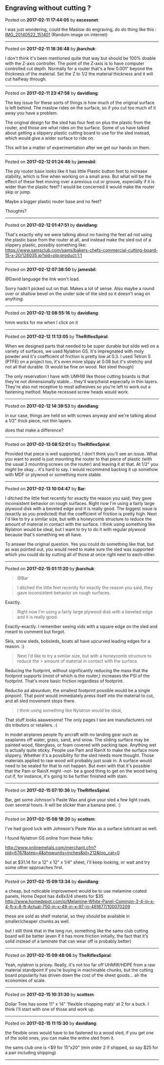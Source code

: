 ## Engraving without cutting ?
Posted on **2017-02-11 17:44:05** by **excessnet**:

I was just wondering, could the Maslow do engraving, do do thing like this : [IMG_20140522_151401](/images/L8/VL/L8VL_img_20140522_151401.jpg.jpg) (Random image on internet)

---

Posted on **2017-02-11 18:36:48** by **jbarchuk**:

I don't think it's been mentioned quite that way but should be 100% doable with the Z-axis controller. The point of the Z-axis is to have computer controlled cut depth. Normally for a router that's a few 0.001" beyond the thickness of the material. Set the Z to 1/2 the material thickness and it will cut halfway through.

---

Posted on **2017-02-11 23:47:58** by **davidlang**:

The key issue for these sorts of things is how much of the original surface is left behind. The maslow rides on the surface, so if you cut too much of it away you have a problem.



The original design for the sled has four feet on plus the plastic from the router, and those are what rides on the surface. Some of us have talked about getting a slippery plastic cutting board to use for the sled instead, which would give a wider surface to ride on.



This will be a matter of experimentation after we get our hands on them.

---

Posted on **2017-02-12 01:24:46** by **jamesbil**:

The ply router base looks like it has little Plastic button feet to increase stability, which is fine when working on a small area. But what will be the effect of these feet moving over a previous cut or groove, especially if it is wider than the plastic feet? I would be concerned it would make the router skip or jump.

Maybe a bigger plastic router base and no feet?

Thoughts?

---

Posted on **2017-02-12 01:47:51** by **davidlang**:

That's exactly why we were talking about no having the feet ad not using the plastic base from the router at all, and instead make the sled out of a slippery plastic, possibly something like: https://www.samsclub.com/sams/bakers-chefs-commercial-cutting-board-15-x-20/126035.ip?xid=plp:product:1:1

---

Posted on **2017-02-12 07:38:50** by **jamesbil**:

@David language the link won't load.

Sorry hadn't picked out on that. Makes a lot of sense. Also maybe a round over or shallow bevel on the under side of the sled so it doesn't snag on anything.

---

Posted on **2017-02-12 08:55:16** by **davidlang**:

hmm works for me when I click on it

---

Posted on **2017-02-12 11:13:05** by **TheRiflesSpiral**:

When we designed parts that needed to be super durable but slide well on a variety of surfaces, we used Nylatron GS. It's impregnated with moly powder and it's coefficient of friction is pretty low at 0.3. I used Tetron S (PTFE) on a project too, it's even more slippy at 0.08 but it's stretchy and not all that durable. (It would be fine on wood. Not steel though)



The only reservation I have with UMHW like those cutting boards is that they're not dimensionally stable... they'll warp/twist especially in thin layers. They're also not receptive to most adhesives so you're left to work out a fastening method. Maybe recessed screw heads would work.

---

Posted on **2017-02-12 14:39:53** by **davidlang**:

in our case, things are held on with screws anyway and we're talking about a 1/2" thick piece, not thin layers.



does that make a difference?

---

Posted on **2017-02-13 08:52:01** by **TheRiflesSpiral**:

Provided that piece is well supported, I don't think you'll see an issue. What you want to avoid is just mounting the router to that piece of plastic (with the usual 3 mounting screws on the router) and leaving it at that. At 1/2" you *might*  be okay... it's hard to say. I would recommend backing it up somehow with MDF or plywood or something more stable.

---

Posted on **2017-02-13 10:04:47** by **Bar**:

I ditched the little feet recently for exactly the reason you said, they gave inconsistent behavior on rough surfaces. Right now I'm using a fairly large plywood disk with a beveled edge and it is really good. The biggest issue is (exactly as you predicted) that the coefficient of friction is pretty high. Next I'd like to try a similar size, but with a honeycomb structure to reduce the amount of material in contact with the surface. I think using something like Nylatron would be ideal, but I want to try to do it with regular plywood because that's something we all have.



To answer the original question. Yes you could do something like that, but as was pointed out, you would need to make sure the sled was supported which you could do by cutting all of those at once right next to each-other.

---

Posted on **2017-02-15 01:11:20** by **jbarchuk**:

> @Bar

> I ditched the little feet recently for exactly the reason you said, they gave inconsistent behavior on rough surfaces.



Exactly.



> Right now I'm using a fairly large plywood disk with a beveled edge and it is really good.



Exactly-exactly. I remember seeing vids with a square edge on the sled and meant to comment but forgot.



Skis, snow sleds, bobsleds, boats all have upcurved leading edges for a reason. :)



> Next I'd like to try a similar size, but with a honeycomb structure to reduce the > amount of material in contact with the surface. 



Reducing the footprint, without significantly reducing the mass that the footprint supports (most of which is the router,) increases the PSI of the footprint. That's more basic friction regardless of footprint.



Reductio ad absurdum, the smallest footprint possible would be a single pinpoint. That point would immediately press itself into the material to cut, and all sled movement stops there.



> I think using something like Nylatron would be ideal,



That stuff looks aaawesome! The only pages I see are manufacturers not dis tributors or retailers. :(



In model airplanes people fly aircraft with no landing gear such as seaplanes off water, grass, sand, and snow. The sliding surface may be painted wood, fiberglass, or foam covered with packing tape. Anything wet is actually quite sticky. People use Pam and RainX to make the surface more slippery. Whether it's a possibility for the sled needs more thought. Those materials applied to raw wood will probably just soak in. A surface would need to be sealed for that to not happen. But even with that it's possible that the Pam or RainX might -not- be a good thing to get on the wood being cut if, for instance, it's going to be further finished with stain.

---

Posted on **2017-02-15 07:10:36** by **TheRiflesSpiral**:

Bar, get some Johnson's Paste Wax and give your sled a few light coats over several hours. It will be slicker than a banana peel. :)

---

Posted on **2017-02-15 08:18:20** by **scottsm**:

I've had good luck with Johnson's Paste Wax as a surface lubricant as well. 

I found Nylatron GS online from these folks:

http://www.onlinemetals.com/merchant.cfm?pid=6767&step=4&showunits=inches&id=212&top_cat=0 

but at $31.14 for a 12" x 12" x 1/4" sheet, I'll keep looking, or wait and try some other approaches first.

---

Posted on **2017-02-15 09:13:34** by **davidlang**:

a cheap, but noticable improvement would be to use melamine coated panels, Home Depot has 4x8x3/4 sheets for $35 http://www.homedepot.com/p/Melamine-White-Panel-Common-3-4-in-x-4-ft-x-8-ft-Actual-750-in-x-49-in-x-97-in-461877/100070209



these are sold as shelf material, so they should be available in smaller/cheaper chunks as well.



but I still think that in the long run, something like the sams club cutting board will be better (even if it has more friction initially, the fact that it's solid instead of a laminate that can wear off is probably better)

---

Posted on **2017-02-15 09:48:06** by **TheRiflesSpiral**:

Yeah, nylatron is pricey. Really, it's not too far off UHMW/HDPE from a raw material standpoint if you're buying in machinable chunks, but the cutting board popularity has driven down the cost of the sheet goods... ah the economies of scale.

---

Posted on **2017-02-15 10:31:30** by **scottsm**:

Dollar Tree has some 11" x 14" 'flexible chopping mats' at 2 for a buck. I think I'll start with one of those and work up.

---

Posted on **2017-02-15 11:15:30** by **davidlang**:

the flexible ones would have to be fastened to a wood sled, if you get one of the solid ones, you can make the entire sled from it.



the sams club one is <$9 for 15"x20" (min order 2 if shipped, so say $25 for a pair including shipping)

---

